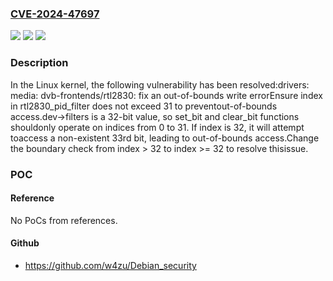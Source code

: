 ### [CVE-2024-47697](https://cve.mitre.org/cgi-bin/cvename.cgi?name=CVE-2024-47697)
![](https://img.shields.io/static/v1?label=Product&message=Linux&color=blue)
![](https://img.shields.io/static/v1?label=Version&message=df70ddad81b4%3C%208ffbe7d07b8e%20&color=brighgreen)
![](https://img.shields.io/static/v1?label=Vulnerability&message=n%2Fa&color=brighgreen)

### Description

In the Linux kernel, the following vulnerability has been resolved:drivers: media: dvb-frontends/rtl2830: fix an out-of-bounds write errorEnsure index in rtl2830_pid_filter does not exceed 31 to preventout-of-bounds access.dev->filters is a 32-bit value, so set_bit and clear_bit functions shouldonly operate on indices from 0 to 31. If index is 32, it will attempt toaccess a non-existent 33rd bit, leading to out-of-bounds access.Change the boundary check from index > 32 to index >= 32 to resolve thisissue.

### POC

#### Reference
No PoCs from references.

#### Github
- https://github.com/w4zu/Debian_security

